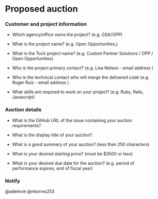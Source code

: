 # Proposed auction

### Customer and project information

- Which agency/office owns the project? (e.g. GSA/OPP)

- What is the project name? (e.g. Open Opportunities,) 

- What is the Tock project name? (e.g. Custom Partner Solutions / OPP / Open Opportunities)

- Who is the project primary contact? (e.g. Lisa Nelson - email address )

- Who is the technical contact who will merge the delivered code (e.g. Roger Ruiz - email address )

- What skills are required to work on your project? (e.g. Ruby, Rails, Javascript)


### Auction details

- What is the GitHub URL of the issue containing your auction requirements? 

- What is the display title of your auction?

- What is a good summary of your auction? (less than 250 characters)

- What is your desired starting price? (must be $3500 or less)

- What is your desired due date for the auction? (e.g. period of performance expires, end of fiscal year)

### Notify
@adelevie 
@mtorres253
